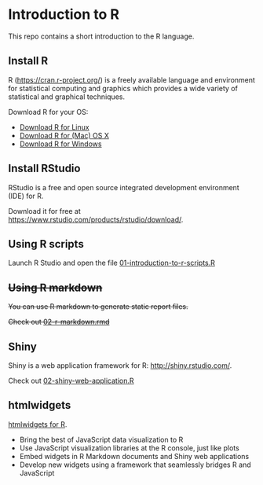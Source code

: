 # Introduction to R

This repo contains a short introduction to the R language.

## Install R

R (https://cran.r-project.org/) is a freely available language and environment for statistical computing and graphics which provides a wide variety of statistical and graphical techniques.

Download R for your OS:

* [Download R for Linux](https://cran.r-project.org/bin/linux/)
* [Download R for (Mac) OS X](https://cran.r-project.org/bin/macosx/)
* [Download R for Windows](https://cran.r-project.org/bin/windows/)

## Install RStudio

RStudio is a free and open source integrated development environment (IDE) for R.

Download it for free at https://www.rstudio.com/products/rstudio/download/.

## Using R scripts

Launch R Studio and open the file [01-introduction-to-r-scripts.R](01-introduction-to-r-scripts.R)

## <del>Using R markdown</del>

<del>You can use R markdown to generate static report files.</del>

<del>Check out [02-r-markdown.rmd](02-r-markdown.rmd)</del>

## Shiny

Shiny is a web application framework for R: http://shiny.rstudio.com/.

Check out [02-shiny-web-application.R](02-shiny-web-application.R)

## htmlwidgets

[htmlwidgets for R](http://www.htmlwidgets.org/).

* Bring the best of JavaScript data visualization to R
* Use JavaScript visualization libraries at the R console, just like plots
* Embed widgets in R Markdown documents and Shiny web applications
* Develop new widgets using a framework that seamlessly bridges R and JavaScript
